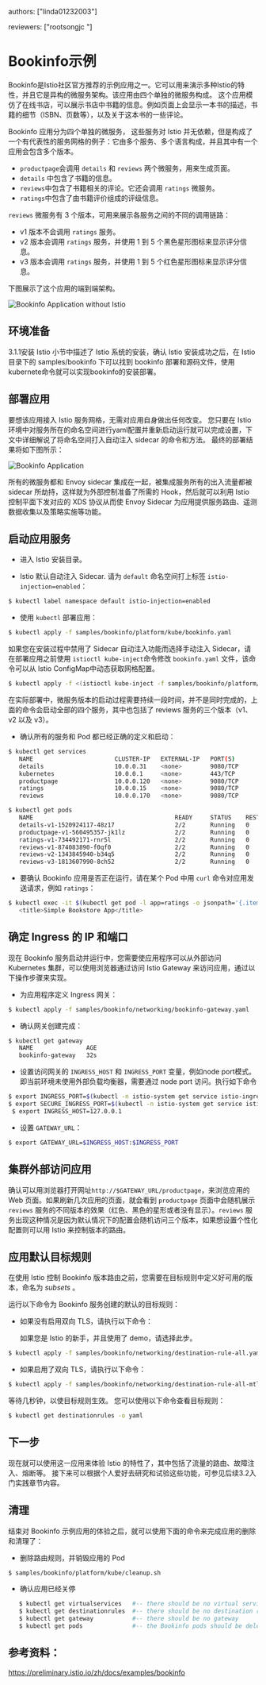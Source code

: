 authors: ["linda01232003"]

reviewers: ["rootsongjc "]

# Bookinfo示例

Bookinfo是Istio社区官方推荐的示例应用之一。它可以用来演示多种Istio的特性，并且它是异构的微服务架构。该应用由四个单独的微服务构成。 这个应用模仿了在线书店，可以展示书店中书籍的信息。例如页面上会显示一本书的描述，书籍的细节（ISBN、页数等），以及关于这本书的一些评论。 

Bookinfo 应用分为四个单独的微服务， 这些服务对 Istio 并无依赖，但是构成了一个有代表性的服务网格的例子：它由多个服务、多个语言构成，并且其中有一个应用会包含多个版本。 


- `productpage`会调用 `details` 和 `reviews` 两个微服务，用来生成页面。
- `details` 中包含了书籍的信息。
- `reviews`中包含了书籍相关的评论。它还会调用 `ratings` 微服务。
- `ratings`中包含了由书籍评价组成的评级信息。

`reviews` 微服务有 3 个版本，可用来展示各服务之间的不同的调用链路：

- v1 版本不会调用 `ratings` 服务。
- v2 版本会调用 `ratings` 服务，并使用 1 到 5 个黑色星形图标来显示评分信息。
- v3 版本会调用 `ratings` 服务，并使用 1 到 5 个红色星形图标来显示评分信息。

下图展示了这个应用的端到端架构。

![Bookinfo Application without Istio](../images/Bookinfo-Application-without-Istio.png)

## 环境准备

3.1.1安装 Istio 小节中描述了 Istio 系统的安装，确认 Istio 安装成功之后，在 Istio 目录下的 samples/bookinfo 下可以找到 bookinfo 部署和源码文件，使用kubernete命令就可以实现bookinfo的安装部署。

## 部署应用

要想该应用接入 Istio 服务网格，无需对应用自身做出任何改变。 您只要在 Istio 环境中对服务所在的命名空间进行yaml配置并重新启动运行就可以完成设置，下文中详细解说了将命名空间打入自动注入 sidecar 的命令和方法。 最终的部署结果将如下图所示： 

![Bookinfo Application](../images/Bookinfo-Application.png)

所有的微服务都和 Envoy sidecar 集成在一起，被集成服务所有的出入流量都被 sidecar 所劫持，这样就为外部控制准备了所需的 Hook，然后就可以利用 Istio 控制平面下发对应的 XDS 协议从而使 Envoy Sidecar 为应用提供服务路由、遥测数据收集以及策略实施等功能。 

## 启动应用服务

- 进入 Istio 安装目录。

- Istio 默认自动注入 Sidecar. 请为 `default` 命名空间打上标签 `istio-injection=enabled`：
```bash
$ kubectl label namespace default istio-injection=enabled
```
-  使用 `kubectl` 部署应用：

```bash
$ kubectl apply -f samples/bookinfo/platform/kube/bookinfo.yaml
```

如果您在安装过程中禁用了 Sidecar 自动注入功能而选择手动注入 Sidecar，请在部署应用之前使用 `istioctl kube-inject`命令修改 `bookinfo.yaml` 文件，该命令可以从 Istio ConfigMap中动态获取网格配置。
```bash
$ kubectl apply -f <(istioctl kube-inject -f samples/bookinfo/platform/kube/bookinfo.yaml)
```

在实际部署中，微服务版本的启动过程需要持续一段时间，并不是同时完成的，上面的命令会启动全部的四个服务，其中也包括了 reviews 服务的三个版本（v1、v2 以及 v3）。

-  确认所有的服务和 Pod 都已经正确的定义和启动：

```bash
$ kubectl get services
   NAME                       CLUSTER-IP   EXTERNAL-IP   PORT(S)              AGE
   details                    10.0.0.31    <none>        9080/TCP             6m
   kubernetes                 10.0.0.1     <none>        443/TCP              7d
   productpage                10.0.0.120   <none>        9080/TCP             6m
   ratings                    10.0.0.15    <none>        9080/TCP             6m
   reviews                    10.0.0.170   <none>        9080/TCP             6m
```

```bash
$ kubectl get pods
   NAME                                        READY     STATUS    RESTARTS   AGE
   details-v1-1520924117-48z17                 2/2       Running   0          6m
   productpage-v1-560495357-jk1lz              2/2       Running   0          6m
   ratings-v1-734492171-rnr5l                  2/2       Running   0          6m
   reviews-v1-874083890-f0qf0                  2/2       Running   0          6m
   reviews-v2-1343845940-b34q5                 2/2       Running   0          6m
   reviews-v3-1813607990-8ch52                 2/2       Running   0          6m
```

- 要确认 Bookinfo 应用是否正在运行，请在某个 Pod 中用 `curl` 命令对应用发送请求，例如 `ratings`：

```bash
$ kubectl exec -it $(kubectl get pod -l app=ratings -o jsonpath='{.items[0].metadata.name}') -c ratings -- curl productpage:9080/productpage | grep -o "<title>.*</title>"
   <title>Simple Bookstore App</title>
```

## 确定 Ingress 的 IP 和端口

现在 Bookinfo 服务启动并运行中，您需要使应用程序可以从外部访问 Kubernetes 集群，可以使用浏览器通过访问 Istio Gateway 来访问应用，通过以下操作步骤来实现。

- 为应用程序定义 Ingress 网关：

```bash
$ kubectl apply -f samples/bookinfo/networking/bookinfo-gateway.yaml
```

- 确认网关创建完成：

```bash
$ kubectl get gateway
   NAME               AGE
   bookinfo-gateway   32s
```

- 设置访问网关的 `INGRESS_HOST` 和 `INGRESS_PORT` 变量，例如node port模式。即当前环境未使用外部负载均衡器，需要通过 node port 访问。执行如下命令
```bash
$ export INGRESS_PORT=$(kubectl -n istio-system get service istio-ingressgateway -o jsonpath='{.spec.ports[?(@.name=="http2")].nodePort}')
$ export SECURE_INGRESS_PORT=$(kubectl -n istio-system get service istio-ingressgateway -o jsonpath='{.spec.ports[?(@.name=="https")].nodePort}')
 $ export INGRESS_HOST=127.0.0.1
```

- 设置 `GATEWAY_URL`：

```bash
$ export GATEWAY_URL=$INGRESS_HOST:$INGRESS_PORT
```

## 集群外部访问应用
确认可以用浏览器打开网址`http://$GATEWAY_URL/productpage`，来浏览应用的 Web 页面。如果刷新几次应用的页面，就会看到 `productpage` 页面中会随机展示 `reviews` 服务的不同版本的效果（红色、黑色的星形或者没有显示）。`reviews` 服务出现这种情况是因为默认情况下的配置会随机访问三个版本，如果想设置个性化配置则可以用 Istio 来控制版本的路由。

## 应用默认目标规则

在使用 Istio 控制 Bookinfo 版本路由之前，您需要在目标规则中定义好可用的版本，命名为 *subsets* 。

运行以下命令为 Bookinfo 服务创建的默认的目标规则：

- 如果没有启用双向 TLS，请执行以下命令：

  如果您是 Istio 的新手，并且使用了 demo，请选择此步。

```bash
$ kubectl apply -f samples/bookinfo/networking/destination-rule-all.yaml
```

- 如果启用了双向 TLS，请执行以下命令：

```bash
$ kubectl apply -f samples/bookinfo/networking/destination-rule-all-mtls.yaml
```
等待几秒钟，以使目标规则生效。
您可以使用以下命令查看目标规则：

```bash
$ kubectl get destinationrules -o yaml
```

## 下一步

现在就可以使用这一应用来体验 Istio 的特性了，其中包括了流量的路由、故障注入、熔断等。 接下来可以根据个人爱好去研究和试验这些功能，可参见后续3.2入门实践章节内容。

## 清理

结束对 Bookinfo 示例应用的体验之后，就可以使用下面的命令来完成应用的删除和清理了：

- 删除路由规则，并销毁应用的 Pod

```bash
$ samples/bookinfo/platform/kube/cleanup.sh
```

- 确认应用已经关停

```bash
   $ kubectl get virtualservices   #-- there should be no virtual services
   $ kubectl get destinationrules  #-- there should be no destination rules
   $ kubectl get gateway           #-- there should be no gateway
   $ kubectl get pods              #-- the Bookinfo pods should be deleted
```

## 参考资料：
https://preliminary.istio.io/zh/docs/examples/bookinfo 

